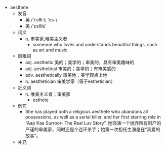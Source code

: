 - aesthete
  - 发音
    - 英 /'iːsθiːt; 'es-/
    - 美 /'ɛsθit/
  - 词义
    - n. 审美家,唯美主义者
      - someone who loves and understands beautiful things, such as art and music
  - 同根词
    - adj. aesthetic 美的；美学的；审美的，具有审美趣味的
    - adj. aesthetical 审美的；美学的；有审美感的
    - adv. aesthetically 审美地；美学观点上地
    - n. aesthetician 审美学家（等于esthetician）
  - 近义词
    - n. 唯美主义者；审美家
      - esthete
  - 例句
    - She has played both a religious aesthete who abandons all possessions, as well as a serial killer, and her first starring role in “Aap Kaa Surroor- The Real Luv Story”. 她饰演一个抛弃所有财产的严谨的审美家，同时还是个连环杀手；她第一次担任主演是在“真爱的故事”。
  - 补充